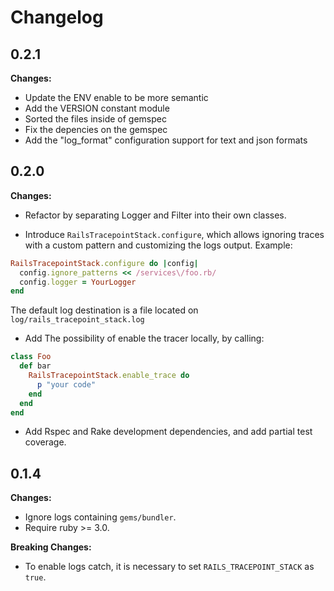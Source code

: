 # Changelog

## 0.2.1

**Changes:**

- Update the ENV enable to be more semantic
- Add the VERSION constant module
- Sorted the files inside of gemspec
- Fix the depencies on the gemspec
- Add the "log_format" configuration support for text and json formats

## 0.2.0

**Changes:**

- Refactor by separating Logger and Filter into their own classes.

- Introduce `RailsTracepointStack.configure`, which allows ignoring traces with a custom pattern and customizing the logs output. Example:

```ruby
RailsTracepointStack.configure do |config|
  config.ignore_patterns << /services\/foo.rb/
  config.logger = YourLogger
end
```

The default log destination is a file located on `log/rails_tracepoint_stack.log`

- Add The possibility of enable the tracer locally, by calling:

```ruby
class Foo
  def bar
    RailsTracepointStack.enable_trace do
      p "your code"
    end
  end
end
```

- Add Rspec and Rake development dependencies, and add partial test coverage.

## 0.1.4

**Changes:**

- Ignore logs containing `gems/bundler`.
- Require ruby >= 3.0.

**Breaking Changes:**

- To enable logs catch, it is necessary to set `RAILS_TRACEPOINT_STACK` as `true`.
